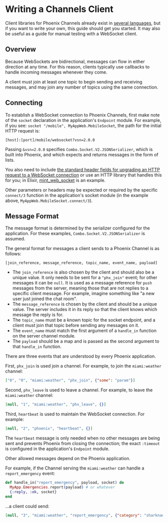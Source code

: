 # Writing a Channels Client

Client libraries for Phoenix Channels already exist in [several languages](https://hexdocs.pm/phoenix/channels.html#client-libraries), but if you want to write your own, this guide should get you started.
It may also be useful as a guide for manual testing with a WebSocket client.

## Overview

Because WebSockets are bidirectional, messages can flow in either direction at any time.
For this reason, clients typically use callbacks to handle incoming messages whenever they come.

A client must join at least one topic to begin sending and receiving messages, and may join any number of topics using the same connection.

## Connecting

To establish a WebSocket connection to Phoenix Channels, first make note of the `socket` declaration in the application's `Endpoint` module.
For example, if you see: `socket "/mobile", MyAppWeb.MobileSocket`, the path for the initial HTTP request is:

    [host]:[port]/mobile/websocket?vsn=2.0.0

Passing `&vsn=2.0.0` specifies `Combo.Socket.V2.JSONSerializer`, which is built into Phoenix, and which expects and returns messages in the form of lists.

You also need to include [the standard header fields for upgrading an HTTP request to a WebSocket connection](https://developer.mozilla.org/en-US/docs/Web/HTTP/Protocol_upgrade_mechanism) or use an HTTP library that handles this for you; in Elixir, [mint_web_socket](https://hex.pm/packages/mint_web_socket) is an example.

Other parameters or headers may be expected or required by the specific `connect/3` function in the application's socket module (in the example above, `MyAppWeb.MobileSocket.connect/3`).

## Message Format

The message format is determined by the serializer configured for the application.
For these examples, `Combo.Socket.V2.JSONSerializer` is assumed.

The general format for messages a client sends to a Phoenix Channel is as follows:

```
[join_reference, message_reference, topic_name, event_name, payload]
```

- The `join_reference` is also chosen by the client and should also be a unique value. It only needs to be sent for a `"phx_join"` event; for other messages it can be `null`. It is used as a message reference for `push` messages from the server, meaning those that are not replies to a specific client message. For example, imagine something like "a new user just joined the chat room".
- The `message_reference` is chosen by the client and should be a unique value. The server includes it in its reply so that the client knows which message the reply is for.
- The `topic_name` must be a known topic for the socket endpoint, and a client must join that topic before sending any messages on it.
- The `event_name` must match the first argument of a `handle_in` function on the server channel module.
- The `payload` should be a map and is passed as the second argument to that `handle_in` function.

There are three events that are understood by every Phoenix application.

First, `phx_join` is used join a channel. For example, to join the `miami:weather` channel:

```json
["0", "0", "miami:weather", "phx_join", {"some": "param"}]
```

Second, `phx_leave` is used to leave a channel. For example, to leave the `miami:weather` channel:

```json
[null, "1", "miami:weather", "phx_leave", {}]
```

Third, `heartbeat` is used to maintain the WebSocket connection. For example:


```json
[null, "2", "phoenix", "heartbeat", {}]
```

The `heartbeat` message is only needed when no other messages are being sent and prevents Phoenix from closing the connection; the exact `:timeout` is configured in the application's `Endpoint` module.

Other allowed messages depend on the Phoenix application.

For example, if the Channel serving the `miami:weather` can handle a `report_emergency` event:

```elixir
def handle_in("report_emergency", payload, socket) do
  MyApp.Emergencies.report(payload) # or whatever
  {:reply, :ok, socket}
end
```

...a client could send:

```json
[null, "3", "miami:weather", "report_emergency", {"category": "sharknado"}]
```
